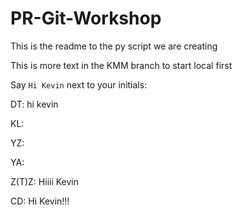 # PR-Git-Workshop

This is the readme to the py script we are creating

This is more text in the KMM branch to start local first

Say `Hi Kevin` next to your initials:

DT: hi kevin

KL:

YZ:

YA:

Z(T)Z: Hiiii Kevin

CD: Hi Kevin!!!


